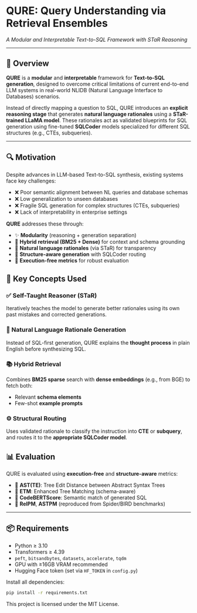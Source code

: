 # QURE: Query Understanding via Retrieval Ensembles

*A Modular and Interpretable Text-to-SQL Framework with STaR Reasoning*

---

## 🧠 Overview

**QURE** is a **modular** and **interpretable** framework for **Text-to-SQL generation**, designed to overcome critical limitations of current end-to-end LLM systems in real-world NLIDB (Natural Language Interface to Databases) scenarios.

Instead of directly mapping a question to SQL, QURE introduces an **explicit reasoning stage** that generates **natural language rationales** using a **STaR-trained LLaMA model**. These rationales act as validated blueprints for SQL generation using fine-tuned **SQLCoder** models specialized for different SQL structures (e.g., CTEs, subqueries).

---

## 🔍 Motivation

Despite advances in LLM-based Text-to-SQL synthesis, existing systems face key challenges:

* ❌ Poor semantic alignment between NL queries and database schemas
* ❌ Low generalization to unseen databases
* ❌ Fragile SQL generation for complex structures (CTEs, subqueries)
* ❌ Lack of interpretability in enterprise settings

**QURE** addresses these through:

* ✨ **Modularity** (reasoning + generation separation)
* 🔄 **Hybrid retrieval (BM25 + Dense)** for context and schema grounding
* 📜 **Natural language rationales** (via STaR) for transparency
* 🧹 **Structure-aware generation** with SQLCoder routing
* 🧪 **Execution-free metrics** for robust evaluation




## 🧠 Key Concepts Used

### ✅ Self-Taught Reasoner (STaR)

Iteratively teaches the model to generate better rationales using its own past mistakes and corrected generations.

### 🧠 Natural Language Rationale Generation

Instead of SQL-first generation, QURE explains the **thought process** in plain English before synthesizing SQL.

### 📚 Hybrid Retrieval

Combines **BM25 sparse** search with **dense embeddings** (e.g., from BGE) to fetch both:

* Relevant **schema elements**
* Few-shot **example prompts**

### ⚙️ Structural Routing

Uses validated rationale to classify the instruction into **CTE** or **subquery**, and routes it to the **appropriate SQLCoder model**.



## 📊 Evaluation

QURE is evaluated using **execution-free** and **structure-aware** metrics:

* 🧹 **AST(TE)**: Tree Edit Distance between Abstract Syntax Trees
* 🧠 **ETM**: Enhanced Tree Matching (schema-aware)
* 📏 **CodeBERTScore**: Semantic match of generated SQL
* 🔀 **RelPM**, **ASTPM** (reproduced from Spider/BIRD benchmarks)

---

## 📦 Requirements

* Python ≥ 3.10
* Transformers ≥ 4.39
* `peft`, `bitsandbytes`, `datasets`, `accelerate`, `tqdm`
* GPU with ≥16GB VRAM recommended
* Hugging Face token (set via `HF_TOKEN` in `config.py`)

Install all dependencies:

```bash
pip install -r requirements.txt
```




This project is licensed under the MIT License.
